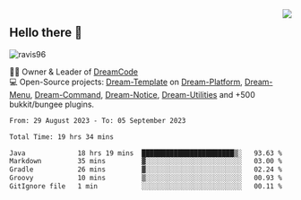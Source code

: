 <img align='right' src="https://github-readme-stats.vercel.app/api?username=Ravis96&show_icons=true">

## Hello there 👋
<p align="left"> <img src="https://komarev.com/ghpvc/?username=ravis96&label=Profile%20views&color=0e75b6&style=flat" alt="ravis96" /> </p>

👨‍💻 Owner & Leader of [DreamCode](https://github.com/DreamPoland) <br>
💻 Open-Source projects: [Dream-Template](https://github.com/DreamPoland/dream-template) on [Dream-Platform](https://github.com/DreamPoland/dream-platform), [Dream-Menu](https://github.com/DreamPoland/dream-menu), [Dream-Command](https://github.com/DreamPoland/dream-command), [Dream-Notice](https://github.com/DreamPoland/dream-notice), [Dream-Utilities](https://github.com/DreamPoland/dream-utilities) and +500 bukkit/bungee plugins.

<!--START_SECTION:waka-->

```txt
From: 29 August 2023 - To: 05 September 2023

Total Time: 19 hrs 34 mins

Java             18 hrs 19 mins  ███████████████████████▒░   93.63 %
Markdown         35 mins         ▓░░░░░░░░░░░░░░░░░░░░░░░░   03.00 %
Gradle           26 mins         ▓░░░░░░░░░░░░░░░░░░░░░░░░   02.24 %
Groovy           10 mins         ▒░░░░░░░░░░░░░░░░░░░░░░░░   00.93 %
GitIgnore file   1 min           ░░░░░░░░░░░░░░░░░░░░░░░░░   00.11 %
```

<!--END_SECTION:waka-->
